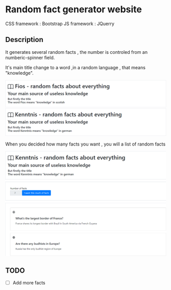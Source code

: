 # Random fact generator website

CSS framework : Bootstrap
JS framework : JQuerry

## Description

It generates several random facts , the number is controled from an numberic-spinner field.

It's main title change to a word ,in a random language , that means "knowledge".

![](misc/init.bmp)
![](misc/titlechange.bmp)

When you decided how many facts you want , you will a list of random facts

![](misc/loaded.bmp)

## TODO
- [ ] Add more facts
